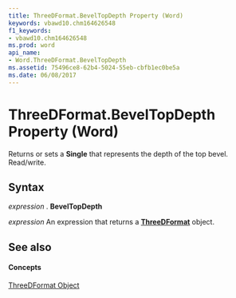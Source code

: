 ```yaml
---
title: ThreeDFormat.BevelTopDepth Property (Word)
keywords: vbawd10.chm164626548
f1_keywords:
- vbawd10.chm164626548
ms.prod: word
api_name:
- Word.ThreeDFormat.BevelTopDepth
ms.assetid: 75496ce8-62b4-5024-55eb-cbfb1ec0be5a
ms.date: 06/08/2017
---
```



# ThreeDFormat.BevelTopDepth Property (Word)

Returns or sets a **Single** that represents the depth of the top bevel. Read/write.


## Syntax

 _expression_ . **BevelTopDepth**

 _expression_ An expression that returns a **[ThreeDFormat](threedformat-object-word.md)** object.


## See also


#### Concepts


[ThreeDFormat Object](threedformat-object-word.md)

